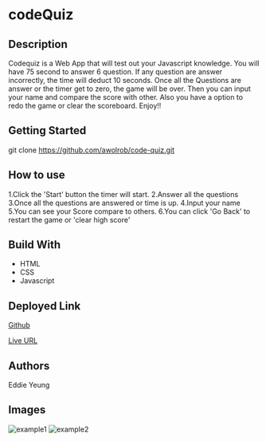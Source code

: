 # codeQuiz

## Description

Codequiz is a Web App that will test out your Javascript knowledge. You will have 75 second to answer 6 question. If any question are answer incorrectly, the time will deduct 10 seconds. Once all the Questions are answer or the timer get to zero, the game will be over. Then you can input your name and compare the score with other. Also you have a option to redo the game or clear the scoreboard. Enjoy!!

## Getting Started

git clone https://github.com/awolrob/code-quiz.git

## How to use
1.Click the 'Start' button the timer will start.
2.Answer all the questions
3.Once all the questions are answered or time is up.
4.Input your name
5.You can see your Score compare to others.
6.You can click 'Go Back' to restart the game or 'clear high score'

## Build With
  * HTML
  * CSS
  * Javascript

## Deployed Link

[Github](https://github.com/eycs0317/codeQuiz)

[Live URL](https://eycs0317.github.io/codeQuiz/)

## Authors
Eddie Yeung

## Images
![example1]()
![example2](/Images/image2.png)